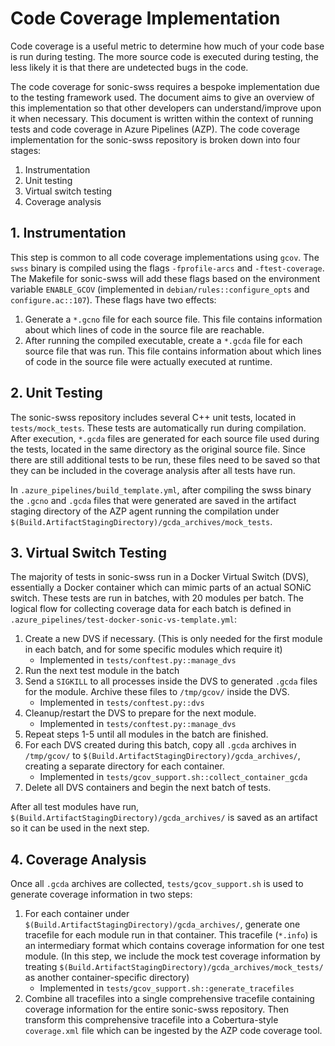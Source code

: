 # Code Coverage Implementation
Code coverage is a useful metric to determine how much of your code base is run during testing. The more source code is executed during testing, the less likely it is that there are undetected bugs in the code.

The code coverage for sonic-swss requires a bespoke implementation due to the testing framework used. The document aims to give an overview of this implementation so that other developers can understand/improve upon it when necessary. This document is written within the context of running tests and code coverage in Azure Pipelines (AZP). The code coverage implementation for the sonic-swss repository is broken down into four stages:

1. Instrumentation
2. Unit testing
3. Virtual switch testing
4. Coverage analysis

## 1. Instrumentation
This step is common to all code coverage implementations using `gcov`. The `swss` binary is compiled using the flags `-fprofile-arcs` and `-ftest-coverage`. The Makefile for sonic-swss will add these flags  based on the environment variable `ENABLE_GCOV` (implemented in `debian/rules::configure_opts` and `configure.ac::107`). These flags have two effects:

1. Generate a `*.gcno` file for each source file. This file contains information about which lines of code in the source file are reachable.
2. After running the compiled executable, create a `*.gcda` file for each source file that was run. This file contains information about which lines of code in the source file were actually executed at runtime.

## 2. Unit Testing
The sonic-swss repository includes several C++ unit tests, located in `tests/mock_tests`. These tests are automatically run during compilation. After execution, `*.gcda` files are generated for each source file used during the tests, located in the same directory as the original source file. Since there are still additional tests to be run, these files need to be saved so that they can be included in the coverage analysis after all tests have run. 

In `.azure_pipelines/build_template.yml`, after compiling the swss binary the `.gcno` and `.gcda` files that were generated are saved in the artifact staging directory of the AZP agent running the compilation under `$(Build.ArtifactStagingDirectory)/gcda_archives/mock_tests`.

## 3. Virtual Switch Testing
The majority of tests in sonic-swss run in a Docker Virtual Switch (DVS), essentially a Docker container which can mimic parts of an actual SONiC switch. These tests are run in batches, with 20 modules per batch. The logical flow for collecting coverage data for each batch is defined in `.azure_pipelines/test-docker-sonic-vs-template.yml`:

1. Create a new DVS if necessary. (This is only needed for the first module in each batch, and for some specific modules which require it)
    - Implemented in `tests/conftest.py::manage_dvs`
2. Run the next test module in the batch
3. Send a `SIGKILL` to all processes inside the DVS to generated `.gcda` files for the module. Archive these files to `/tmp/gcov/` inside the DVS.
    - Implemented in `tests/conftest.py::dvs`
5. Cleanup/restart the DVS to prepare for the next module.
    - Implemented in `tests/conftest.py::manage_dvs`
6. Repeat steps 1-5 until all modules in the batch are finished.
7. For each DVS created during this batch, copy all `.gcda` archives in `/tmp/gcov/` to `$(Build.ArtifactStagingDirectory)/gcda_archives/`, creating a separate directory for each container.
    - Implemented in `tests/gcov_support.sh::collect_container_gcda`
8. Delete all DVS containers and begin the next batch of tests.

After all test modules have run, `$(Build.ArtifactStagingDirectory)/gcda_archives/` is saved as an artifact so it can be used in the next step.

## 4. Coverage Analysis
Once all `.gcda` archives are collected, `tests/gcov_support.sh` is used to generate coverage information in two steps:

1. For each container under `$(Build.ArtifactStagingDirectory)/gcda_archives/`, generate one tracefile for each module run in that container. This tracefile (`*.info`) is an intermediary format which contains coverage information for one test module. (In this step, we include the mock test coverage information by treating `$(Build.ArtifactStagingDirectory)/gcda_archives/mock_tests/` as another container-specific directory)
    - Implemented in `tests/gcov_support.sh::generate_tracefiles`
2. Combine all tracefiles into a single comprehensive tracefile containing coverage information for the entire sonic-swss repository. Then transform this comprehensive tracefile into a Cobertura-style `coverage.xml` file which can be ingested by the AZP code coverage tool.